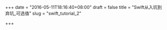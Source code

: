 +++
date = "2016-05-11T18:16:40+08:00"
draft = false
title = "Swift从入坑到弃坑_可选值"
slug = "swift_tutorial_2"

+++

